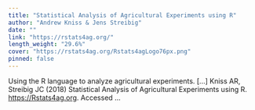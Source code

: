 ```yaml
---
title: "Statistical Analysis of Agricultural Experiments using R"
author: "Andrew Kniss & Jens Streibig"
date: ""
link: "https://rstats4ag.org/"
length_weight: "29.6%"
cover: "https://rstats4ag.org/Rstats4agLogo76px.png"
pinned: false
---
```


Using the R language to analyze agricultural experiments. [...] Kniss AR, Streibig JC (2018) Statistical Analysis of Agricultural Experiments using R. https://Rstats4ag.org. Accessed  ...
